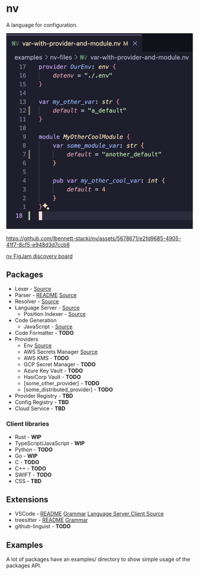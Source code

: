 # nv

A language for configuration.

![nv syntax highlighting](./extensions/vscode-nv/docs/assets/images/vscode-nv-syntax-highlighting.png)

https://github.com/lbennett-stacki/nv/assets/5678671/e2fd9685-4905-41f7-8cf5-e948d3d7ccb8

[nv FigJam discovery board](https://www.figma.com/file/YLWiYaLvchfUlrbmr4P0M2/NV-Discovery?type=whiteboard&node-id=0%3A1&t=7aag2YKaHTLDS4lW-1)

## Packages

- Lexer - [Source](./packages/lexer/src/lib.rs)
- Parser - [README](./packages/parser/README.md) [Source](./packages/parser/src/lib.rs)
- Resolver - [Source](./packages/resolver/src/lib.rs)
- Language Server - [Source](./packages/language-server/src/main.rs)
  - Position Indexer - [Source](./packages/position_indexer/src/lib.rs)
- Code Generation
  - JavaScript - [Source](./packages/code-generation/javascript/src/lib.rs)
- Code Formatter - **TODO**
- Providers
  - Env [Source](./packages/provider/providers/env/src/lib.rs)
  - AWS Secrets Manager [Source](./packages/provider/providers/aws-secrets-manager/src/lib.rs)
  - AWS KMS - **TODO**
  - GCP Secret Manager - **TODO**
  - Azure Key Vault - **TODO**
  - HasiCorp Vault - **TODO**
  - [some_other_provider] - **TODO**
  - [some_distributed_provider] - **TODO**
- Provider Registry - **TBD**
- Config Registry - **TBD**
- Cloud Service - **TBD**

### Client libraries

- Rust - **WIP**
- TypeScript/JavaScript - **WIP**
- Python - **TODO**
- Go - **WIP**
- C - **TODO**
- C++ - **TODO**
- SWIFT - **TODO**
- CSS - **TBD**

## Extensions

- VSCode - [README](./extensions/vscode-nv/README.md) [Grammar](./extensions/vscode-nv/syntaxes/nv.tmLanguage.json) [Language Server Client Source](./extensions/vscode-nv/language-server-client/extension.ts)
- treesitter - [README](./extensions/tree-sitter-nv/README.md) [Grammar](./extensions/tree-sitter-nv/grammar.js)
- github-linguist - **TODO**

## Examples

A lot of packages have an examples/ directory to show simple usage of the packages API.
